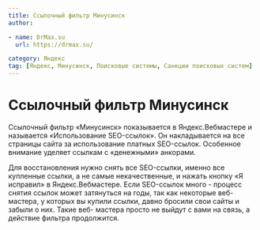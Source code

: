 ```yaml
---
title: Ссылочный фильтр Минусинск
author:

- name: DrMax.su
  url: https://drmax.su/

category: Яндекс
tag: [Яндекс, Минусинск, Поисковые системы, Санкции поисковых систем]
---
```


# Ссылочный фильтр Минусинск

Ссылочный фильтр «Минусинск» показывается в Яндекс.Вебмастере и называется «Использование SEO-ссылок». Он накладывается на все страницы сайта за использование платных SEO-ссылок. Особенное внимание уделяет ссылкам с «денежными» анкорами.

Для восстановления нужно снять все SEO-ссылки, именно все купленные ссылки, а не самые некачественные, и нажать кнопку «Я исправил» в Яндекс.Вебмастере. Если SEO-ссылок много - процесс снятия ссылок может затянуться на годы, так как некоторые веб-мастера, у которых вы купили ссылки, давно бросили свои сайты и забыли о них. Такие веб- мастера просто не выйдут с вами на связь, а действие фильтра продолжится.
